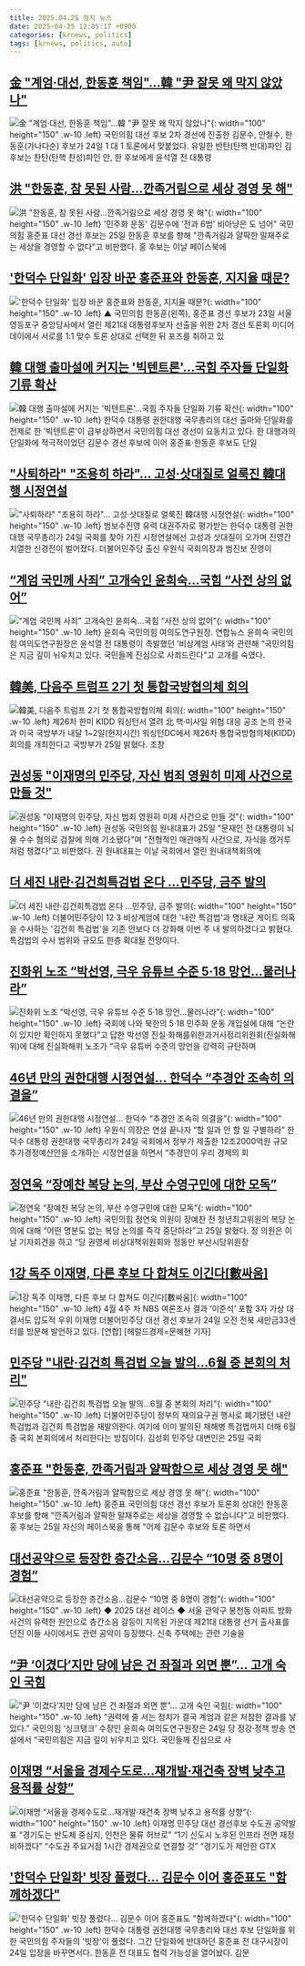 ```yaml
---
title: 2025.04.25 정치 뉴스
date: 2025-04-25 12:05:17 +0900
categories: [krnews, politics]
tags: [krnews, politics, auto]
---
```

## [金 "계엄·대선, 한동훈 책임"…韓 "尹 잘못 왜 막지 않았나"](https://n.news.naver.com/mnews/article/015/0005123793)

![金 "계엄·대선, 한동훈 책임"…韓 "尹 잘못 왜 막지 않았나"](https://mimgnews.pstatic.net/image/origin/015/2025/04/24/5123793.jpg?type=nf220_150){: width="100" height="150" .w-10 .left}
국민의힘 대선 후보 2차 경선에 진출한 김문수, 안철수, 한동훈(가나다순) 후보가 24일 1 대 1 토론에서 맞붙었다. 유일한 반탄(탄핵 반대)파인 김 후보는 찬탄(탄핵 찬성)파인 안, 한 후보에게 윤석열 전 대통령

## [洪 "한동훈, 참 못된 사람…깐족거림으로 세상 경영 못 해"](https://n.news.naver.com/mnews/article/001/0015351684)

![洪 "한동훈, 참 못된 사람…깐족거림으로 세상 경영 못 해"](https://mimgnews.pstatic.net/image/origin/001/2025/04/25/15351684.jpg?type=nf220_150){: width="100" height="150" .w-10 .left}
'민주화 운동' 김문수에 '전과 6범' 비아냥은 도 넘어" 국민의힘 홍준표 대선 경선 후보는 25일 한동훈 후보를 향해 "깐족거림과 얄팍한 말재주로는 세상을 경영할 수 없다"고 비판했다. 홍 후보는 이날 페이스북에

## ['한덕수 단일화' 입장 바꾼 홍준표와 한동훈, 지지율 때문?](https://n.news.naver.com/mnews/article/047/0002470931)

!['한덕수 단일화' 입장 바꾼 홍준표와 한동훈, 지지율 때문?](https://mimgnews.pstatic.net/image/origin/047/2025/04/24/2470931.jpg?type=nf220_150){: width="100" height="150" .w-10 .left}
▲ 국민의힘 한동훈(왼쪽), 홍준표 경선 후보가 23일 서울 영등포구 중앙당사에서 열린 제21대 대통령후보자 선출을 위한 2차 경선 토론회 미디어 데이에서 서로를 1:1 맞수 토론 상대로 선택한 뒤 포즈를 취하고 있

## [韓 대행 출마설에 커지는 '빅텐트론'…국힘 주자들 단일화 기류 확산](https://n.news.naver.com/mnews/article/087/0001112883)

![韓 대행 출마설에 커지는 '빅텐트론'…국힘 주자들 단일화 기류 확산](https://mimgnews.pstatic.net/image/origin/087/2025/04/24/1112883.jpg?type=nf220_150){: width="100" height="150" .w-10 .left}
한덕수 대통령 권한대행 국무총리의 대선 출마와 단일화를 전제로 한 '빅텐트론'이 급부상하면서 국민의힘 대선 경선이 요동치고 있다. 한 대행과의 단일화에 적극적이었던 김문수 경선 후보에 이어 홍준표·한동훈 후보도 단일

## ["사퇴하라" "조용히 하라"… 고성·삿대질로 얼룩진 韓대행 시정연설](https://n.news.naver.com/mnews/article/014/0005341023)

!["사퇴하라" "조용히 하라"… 고성·삿대질로 얼룩진 韓대행 시정연설](https://mimgnews.pstatic.net/image/origin/014/2025/04/24/5341023.jpg?type=nf220_150){: width="100" height="150" .w-10 .left}
범보수진영 유력 대권주자로 평가받는 한덕수 대통령 권한대행 국무총리가 24일 국회를 찾아 가진 시정연설에선 고성과 삿대질이 오가며 진영간 치열한 신경전이 벌어졌다. 더불어민주당 출신 우원식 국회의장과 범진보 진영이

## [“계엄 국민께 사죄” 고개숙인 윤희숙…국힘 “사전 상의 없어”](https://n.news.naver.com/mnews/article/021/0002705503)

![“계엄 국민께 사죄” 고개숙인 윤희숙…국힘 “사전 상의 없어”](https://mimgnews.pstatic.net/image/origin/021/2025/04/25/2705503.jpg?type=nf220_150){: width="100" height="150" .w-10 .left}
윤희숙 국민의힘 여의도연구원장. 연합뉴스 윤희숙 국민의힘 여의도연구원장은 윤석열 전 대통령이 촉발했던 ‘비상계엄 사태’와 관련해 “국민의힘은 지금 깊이 뉘우치고 있다. 국민들께 진심으로 사죄드린다”고 고개를 숙였다.

## [韓美, 다음주 트럼프 2기 첫 통합국방협의체 회의](https://n.news.naver.com/mnews/article/016/0002462544)

![韓美, 다음주 트럼프 2기 첫 통합국방협의체 회의](https://mimgnews.pstatic.net/image/origin/016/2025/04/25/2462544.jpg?type=nf220_150){: width="100" height="150" .w-10 .left}
제26차 한미 KIDD 워싱턴서 열려 北 핵·미사일 위협 대응 공조 논의 한국과 미국 국방부가 내달 1~2일(현지시간) 워싱턴DC에서 제26차 통합국방협의체(KIDD) 회의를 개최한다고 국방부가 25일 밝혔다. 조창

## [권성동 "이재명의 민주당, 자신 범죄 영원히 미제 사건으로 만들 것"](https://n.news.naver.com/mnews/article/015/0005124018)

![권성동 "이재명의 민주당, 자신 범죄 영원히 미제 사건으로 만들 것"](https://mimgnews.pstatic.net/image/origin/015/2025/04/25/5124018.jpg?type=nf220_150){: width="100" height="150" .w-10 .left}
권성동 국민의힘 원내대표가 25일 "문재인 전 대통령이 뇌물 수수 혐의로 검찰에 의해 기소됐다"며 "전형적인 매관매직 사건으로, 자식을 캥거루처럼 챙겼다"고 비판했다. 권 원내대표는 이날 국회에서 열린 원내대책회의에

## [더 세진 내란·김건희특검법 온다 …민주당, 금주 발의](https://n.news.naver.com/mnews/article/119/0002948930)

![더 세진 내란·김건희특검법 온다 …민주당, 금주 발의](https://mimgnews.pstatic.net/image/origin/119/2025/04/24/2948930.jpg?type=nf220_150){: width="100" height="150" .w-10 .left}
더불어민주당이 12·3 비상계엄에 대한 '내란 특검법'과 명태균 게이트 의혹을 수사하는 '김건희 특검법'을 기존 안보다 더 강화해 이번 주 내 발의하겠다고 밝혔다. 특검법의 수사 범위와 규모도 한층 확대될 전망이다.

## [진화위 노조 “박선영, 극우 유튜브 수준 5·18 망언…물러나라”](https://n.news.naver.com/mnews/article/028/0002742729)

![진화위 노조 “박선영, 극우 유튜브 수준 5·18 망언…물러나라”](https://mimgnews.pstatic.net/image/origin/028/2025/04/25/2742729.jpg?type=nf220_150){: width="100" height="150" .w-10 .left}
국회에 나와 북한의 5·18 민주화 운동 개입설에 대해 “논란이 있지만 확인하지 못했다”고 답한 박선영 진실·화해를위한과거사정리위원회(진실화해위)에 대해 진실화해위 노조가 “극우 유튜버 수준의 망언을 강력히 규탄하며

## [46년 만의 권한대행 시정연설… 한덕수 “추경안 조속히 의결을”](https://n.news.naver.com/mnews/article/023/0003901592)

![46년 만의 권한대행 시정연설… 한덕수 “추경안 조속히 의결을”](https://mimgnews.pstatic.net/image/origin/023/2025/04/25/3901592.jpg?type=nf220_150){: width="100" height="150" .w-10 .left}
우원식 의장은 연설 끝나자 “할 일과 안 할 일 구별하라” 한덕수 대통령 권한대행 국무총리가 24일 국회에서 정부가 제출한 12조2000억원 규모 추가경정예산안을 소개하는 시정연설을 하면서 “추경안이 우리 경제의 회

## [정연욱 “장예찬 복당 논의, 부산 수영구민에 대한 모독”](https://n.news.naver.com/mnews/article/366/0001072223)

![정연욱 “장예찬 복당 논의, 부산 수영구민에 대한 모독”](https://mimgnews.pstatic.net/image/origin/366/2025/04/25/1072223.jpg?type=nf220_150){: width="100" height="150" .w-10 .left}
국민의힘 정연욱 의원이 장예찬 전 청년최고위원의 복당 논의에 대해 “어떤 명분도 없는 복당 논의를 즉각 중단하라”고 25일 밝혔다. 정 의원은 이날 기자회견을 하고 “당 권영세 비상대책위원회와 정동만 부산시당위원장

## [1강 독주 이재명, 다른 후보 다 합쳐도 이긴다[數싸움]](https://n.news.naver.com/mnews/article/016/0002462365)

![1강 독주 이재명, 다른 후보 다 합쳐도 이긴다[數싸움]](https://mimgnews.pstatic.net/image/origin/016/2025/04/24/2462365.jpg?type=nf220_150){: width="100" height="150" .w-10 .left}
4월 4주 차 NBS 여론조사 결과 ‘이준석’ 포함 3자 가상 대결서도 압도적 우위 이재명 더불어민주당 대선 경선 후보가 24일 오전 전북 새만금33센터를 방문해 발언하고 있다. [연합] [헤럴드경제=문혜현 기자]

## [민주당 "내란·김건희 특검법 오늘 발의…6월 중 본회의 처리"](https://n.news.naver.com/mnews/article/119/0002949425)

![민주당 "내란·김건희 특검법 오늘 발의…6월 중 본회의 처리"](https://mimgnews.pstatic.net/image/origin/119/2025/04/25/2949425.jpg?type=nf220_150){: width="100" height="150" .w-10 .left}
더불어민주당이 정부의 재의요구권 행사로 폐기됐던 내란 특검법과 김건희 특검법을 재발의한다. 여기에 이미 발의된 채해병 특검법까지 더해 6월 중 국회 본회의에서 처리한다는 방침이다. 김성회 민주당 대변인은 25일 국회

## [홍준표 "한동훈, 깐족거림과 얄팍함으로 세상 경영 못 해"](https://n.news.naver.com/mnews/article/656/0000129987)

![홍준표 "한동훈, 깐족거림과 얄팍함으로 세상 경영 못 해"](https://mimgnews.pstatic.net/image/origin/656/2025/04/25/129987.jpg?type=nf220_150){: width="100" height="150" .w-10 .left}
홍준표 국민의힘 대선 경선 후보가 토론회 상대인 한동훈 후보를 향해 "깐족거림과 얄팍한 말재주로는 세상을 경영할 수 없습니다"고 비판했다. 홍 후보는 25일 자신의 페이스북을 통해 "어제 김문수 후보와 토론 하면서

## [대선공약으로 등장한 층간소음…김문수 “10명 중 8명이 경험”](https://n.news.naver.com/mnews/article/009/0005482413)

![대선공약으로 등장한 층간소음…김문수 “10명 중 8명이 경험”](https://mimgnews.pstatic.net/image/origin/009/2025/04/25/5482413.jpg?type=nf220_150){: width="100" height="150" .w-10 .left}
◆ 2025 대선 레이스 ◆ 서울 관악구 봉천동 아파트 방화 사건의 유력한 원인으로 층간소음 갈등이 지목된 가운데 제21대 대통령 선거 출사표를 던진 이들 사이에서도 관련 공약이 등장했다. 신축 주택에는 관련 기술을

## [“尹 ‘이겼다’지만 당에 남은 건 좌절과 외면 뿐”… 고개 숙인 국힘](https://n.news.naver.com/mnews/article/005/0001772344)

![“尹 ‘이겼다’지만 당에 남은 건 좌절과 외면 뿐”… 고개 숙인 국힘](https://mimgnews.pstatic.net/image/origin/005/2025/04/25/1772344.jpg?type=nf220_150){: width="100" height="150" .w-10 .left}
“권력에 줄 서는 정치가 결국 계엄과 같은 처참한 결과를 낳았다.” 국민의힘 ‘싱크탱크’ 수장인 윤희숙 여의도연구원장은 24일 당 정강·정책 방송 연설에서 “국민의힘은 지금 깊이 뉘우치고 있다. 국민들께 진심으로 사

## [이재명 “서울을 경제수도로…재개발·재건축 장벽 낮추고 용적률 상향”](https://n.news.naver.com/mnews/article/016/0002462562)

![이재명 “서울을 경제수도로…재개발·재건축 장벽 낮추고 용적률 상향”](https://mimgnews.pstatic.net/image/origin/016/2025/04/25/2462562.jpg?type=nf220_150){: width="100" height="150" .w-10 .left}
이재명 민주당 대선 경선후보 수도권 공약발표 “경기도는 반도체 중심지, 인천은 물류 허브로” “1기 신도시 노후된 인프라 전면 재정비하겠다” “수도권 주요거점 1시간 경제권으로 연결할 것” “경기도가 제안한 GTX

## ['한덕수 단일화' 빗장 풀렸다... 김문수 이어 홍준표도 "함께하겠다"](https://n.news.naver.com/mnews/article/469/0000861445)

!['한덕수 단일화' 빗장 풀렸다... 김문수 이어 홍준표도 "함께하겠다"](https://mimgnews.pstatic.net/image/origin/469/2025/04/25/861445.jpg?type=nf220_150){: width="100" height="150" .w-10 .left}
한덕수 대통령 권한대행 국무총리와 대선 후보 단일화를 위한 국민의힘 주자들의 '빗장'이 풀렸다. 그간 단일화에 반대하던 홍준표 전 대구시장이 24일 입장을 바꾸면서다. 한동훈 전 대표도 협력 가능성을 열어놨다. 김문

